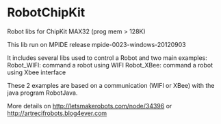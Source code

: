 RobotChipKit
============

Robot libs for ChipKit MAX32 (prog mem > 128K)

This lib run on MPIDE release mpide-0023-windows-20120903

It includes several libs used to control a Robot and two main examples:
	Robot_WIFI: command a robot using WIFI 
	Robot_XBee: command a robot using Xbee interface

These 2 examples are based on a communication (WIFI or XBee) with the java program RobotJava.

More details on http://letsmakerobots.com/node/34396 or http://artrecifrobots.blog4ever.com

